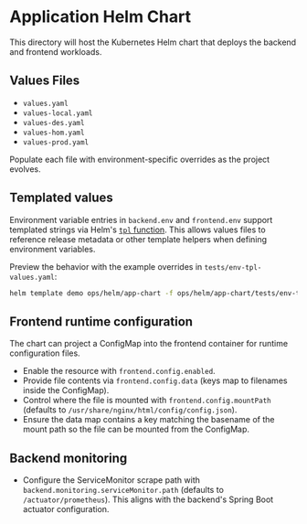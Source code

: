 # Application Helm Chart

This directory will host the Kubernetes Helm chart that deploys the backend and frontend workloads.

## Values Files

- `values.yaml`
- `values-local.yaml`
- `values-des.yaml`
- `values-hom.yaml`
- `values-prod.yaml`

Populate each file with environment-specific overrides as the project evolves.

## Templated values

Environment variable entries in `backend.env` and `frontend.env` support templated strings via Helm's [`tpl` function](https://helm.sh/docs/chart_template_guide/functions_and_pipelines/#tpl). This allows values files to reference release metadata or other template helpers when defining environment variables.

Preview the behavior with the example overrides in `tests/env-tpl-values.yaml`:

```sh
helm template demo ops/helm/app-chart -f ops/helm/app-chart/tests/env-tpl-values.yaml
```

## Frontend runtime configuration

The chart can project a ConfigMap into the frontend container for runtime configuration files.

- Enable the resource with `frontend.config.enabled`.
- Provide file contents via `frontend.config.data` (keys map to filenames inside the ConfigMap).
- Control where the file is mounted with `frontend.config.mountPath` (defaults to `/usr/share/nginx/html/config/config.json`).
- Ensure the data map contains a key matching the basename of the mount path so the file can be mounted from the ConfigMap.

## Backend monitoring

- Configure the ServiceMonitor scrape path with `backend.monitoring.serviceMonitor.path` (defaults to `/actuator/prometheus`).
  This aligns with the backend's Spring Boot actuator configuration.
